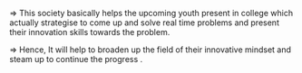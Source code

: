 =>  This society basically helps the upcoming youth present in college which actually strategise to come up and solve real time problems and          present their innovation skills towards the problem.

=>  Hence, It will help to broaden up the field of their innovative mindset and steam up to continue the progress .
